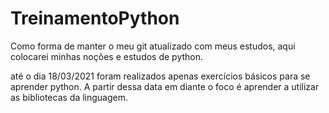 # TreinamentoPython

Como forma de manter o meu git atualizado com meus estudos, aqui colocarei minhas noções e estudos de python.

até o dia 18/03/2021 foram realizados apenas exercícios básicos para se aprender python. A partir dessa data em diante o foco é aprender a utilizar as bibliotecas da linguagem.
